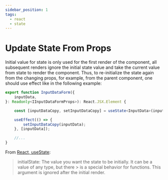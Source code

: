 ```yaml
---
sidebar_position: 1
tags:
  - react
  - state
---
```

# Update State From Props

Initial value for state is only used for the first render of the component, all subsequent renders ignore the initial state value and take the current value from state to render the component. Thus, to re-initialize the state again from the changing props, for example, from the parent component, one should use effect like in the following example:

```typescript jsx
export function InputDataForm({
    inputData,
}: Readonly<IInputDataFormProps>): React.JSX.Element {

    const [inputDataCopy, setInputDataCopy] = useState<InputData>(inputData);

    useEffect(() => {
        setInputDataCopy(inputData);
    }, [inputData]);

    //...
}
```

From [React, useState](https://react.dev/reference/react/useState#usestate):
>
> initialState: The value you want the state to be initially. It can be a value of any type, but there > is a special behavior for functions. This argument is ignored after the initial render.
